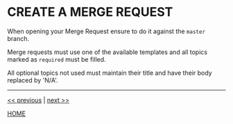 # CREATE A MERGE REQUEST

When opening your Merge Request ensure to do it against the `master` branch.

Merge requests must use one of the available templates and all topics marked as `required` must be filled.

All optional topics not used must maintain their title and have their body replaced by 'N/A'.


---

[<< previous](create_branches.md) | [next >>](./../../AUTHOR.md)

[HOME](./../../README.md)
